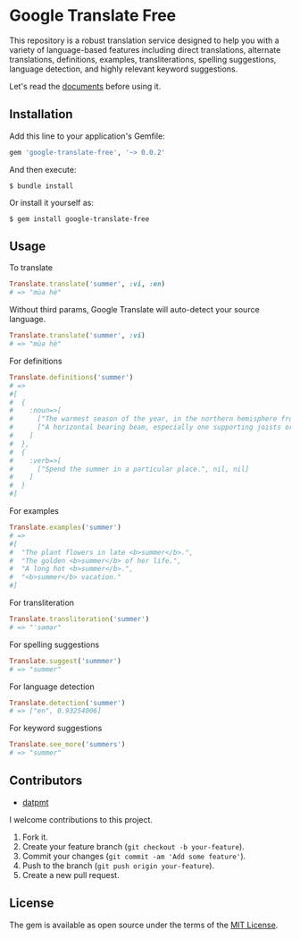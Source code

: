 # Google Translate Free

This repository is a robust translation service designed to help you with a variety of language-based features including direct translations, alternate translations, definitions, examples, transliterations, spelling suggestions, language detection, and highly relevant keyword suggestions.

Let's read the [documents](https://api.datpmt.com) before using it.

## Installation

Add this line to your application's Gemfile:

```ruby
gem 'google-translate-free', '~> 0.0.2'
```

And then execute:

    $ bundle install

Or install it yourself as:

    $ gem install google-translate-free

## Usage
To translate
```ruby
Translate.translate('summer', :vi, :en)
# => "mùa hè"
```
Without third params, Google Translate will auto-detect your source language.
```ruby
Translate.translate('summer', :vi)
# => "mùa hè"
```
For definitions
```ruby
Translate.definitions('summer')
# =>
#[
#  {
#    :noun=>[
#      ["The warmest season of the year, in the northern hemisphere from june to august and in the southern hemisphere from december to february.", "<b>summer</b> vacation.", nil],
#      ["A horizontal bearing beam, especially one supporting joists or rafters.", nil, nil]
#    ]
#  },
#  {
#    :verb=>[
#      ["Spend the summer in a particular place.", nil, nil]
#    ]
#  }
#]
```
For examples
```ruby
Translate.examples('summer')
# =>
#[
#  "The plant flowers in late <b>summer</b>.",
#  "The golden <b>summer</b> of her life.",
#  "A long hot <b>summer</b>.",
#  "<b>summer</b> vacation."
#]
```
For transliteration
```ruby
Translate.transliteration('summer')
# => "ˈsəmər"
```
For spelling suggestions
```ruby
Translate.suggest('summmer')
# => "summer"
```
For language detection
```ruby
Translate.detection('summer')
# => ["en", 0.93254006]
```
For keyword suggestions
```ruby
Translate.see_more('summers')
# => "summer"
```

## Contributors

- [datpmt](https://github.com/datpmt)

I welcome contributions to this project.

1.  Fork it.
2.  Create your feature branch (`git checkout -b your-feature`).
3.  Commit your changes (`git commit -am 'Add some feature'`).
4.  Push to the branch (`git push origin your-feature`).
5.  Create a new pull request.

## License
The gem is available as open source under the terms of the [MIT License](http://opensource.org/licenses/MIT).
